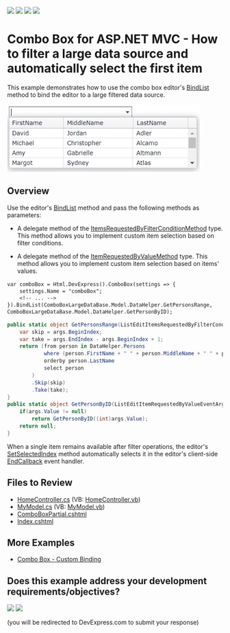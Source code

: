 <!-- default badges list -->
![](https://img.shields.io/endpoint?url=https://codecentral.devexpress.com/api/v1/VersionRange/128549100/22.1.3%2B)
[![](https://img.shields.io/badge/Open_in_DevExpress_Support_Center-FF7200?style=flat-square&logo=DevExpress&logoColor=white)](https://supportcenter.devexpress.com/ticket/details/E4383)
[![](https://img.shields.io/badge/📖_How_to_use_DevExpress_Examples-e9f6fc?style=flat-square)](https://docs.devexpress.com/GeneralInformation/403183)
[![](https://img.shields.io/badge/💬_Leave_Feedback-feecdd?style=flat-square)](#does-this-example-address-your-development-requirementsobjectives)
<!-- default badges end -->
# Combo Box for ASP.NET MVC - How to filter a large data source and automatically select the first item

This example demonstrates how to use the combo box editor's [BindList](https://docs.devexpress.com/AspNetMvc/DevExpress.Web.Mvc.ComboBoxExtension.BindList.overloads) method to bind the editor to a large filtered data source.

![Bind a combo box editor to a large data source](BindEditorToLargeDataSource.png)

## Overview

Use the editor's [BindList](https://docs.devexpress.com/AspNetMvc/DevExpress.Web.Mvc.ComboBoxExtension.BindList.overloads) method and pass the following methods as parameters:

* A delegate method of the [ItemsRequestedByFilterConditionMethod](https://docs.devexpress.com/AspNetMvc/DevExpress.Web.Mvc.ItemsRequestedByFilterConditionMethod) type. This method allows you to implement custom item selection based on filter conditions.

* A delegate method of the [ItemRequestedByValueMethod](https://docs.devexpress.com/AspNetMvc/DevExpress.Web.Mvc.ItemRequestedByValueMethod) type. This method allows you to implement custom item selection based on items' values.

```cshtml
var comboBox = Html.DevExpress().ComboBox(settings => {
    settings.Name = "comboBox";
    <!-- ... -->
}).BindList(ComboBoxLargeDataBase.Model.DataHelper.GetPersonsRange, ComboBoxLargeDataBase.Model.DataHelper.GetPersonByID);
```

```cs
public static object GetPersonsRange(ListEditItemsRequestedByFilterConditionEventArgs args) {
    var skip = args.BeginIndex;
    var take = args.EndIndex - args.BeginIndex + 1;
    return (from person in DataHelper.Persons
            where (person.FirstName + " " + person.MiddleName + " " + person.LastName).ToLower().Contains(args.Filter.ToLower())
            orderby person.LastName
            select person
        )
        .Skip(skip)
        .Take(take);
}
public static object GetPersonByID(ListEditItemRequestedByValueEventArgs args) {
    if(args.Value != null)
        return GetPersonByID((int)args.Value);
    return null;
}
```

When a single item remains available after filter operations, the editor's [SetSelectedIndex](https://docs.devexpress.com/AspNet/js-ASPxClientComboBox.SetSelectedIndex(index)) method automatically selects it in the editor's client-side [EndCallback](https://docs.devexpress.com/AspNet/js-ASPxClientComboBox.EndCallback) event handler.

## Files to Review

* [HomeController.cs](./CS/ComboBoxLargeDataBase/Controllers/HomeController.cs) (VB: [HomeController.vb](./VB/ComboBoxLargeDataBase/Controllers/HomeController.vb))
* [MyModel.cs](./CS/ComboBoxLargeDataBase/Model/MyModel.cs) (VB: [MyModel.vb](./VB/ComboBoxLargeDataBase/Model/MyModel.vb))
* [ComboBoxPartial.cshtml](./CS/ComboBoxLargeDataBase/Views/Home/ComboBoxPartial.cshtml)
* [Index.cshtml](./CS/ComboBoxLargeDataBase/Views/Home/Index.cshtml)

## More Examples

* [Combo Box - Custom Binding](https://demos.devexpress.com/MVCxDataEditorsDemos/Editors/LargeDataComboBox)
<!-- feedback -->
## Does this example address your development requirements/objectives?

[<img src="https://www.devexpress.com/support/examples/i/yes-button.svg"/>](https://www.devexpress.com/support/examples/survey.xml?utm_source=github&utm_campaign=asp-net-mvc-combobox-bind-to-large-filtered-data-source&~~~was_helpful=yes) [<img src="https://www.devexpress.com/support/examples/i/no-button.svg"/>](https://www.devexpress.com/support/examples/survey.xml?utm_source=github&utm_campaign=asp-net-mvc-combobox-bind-to-large-filtered-data-source&~~~was_helpful=no)

(you will be redirected to DevExpress.com to submit your response)
<!-- feedback end -->
